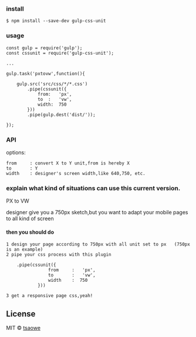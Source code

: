 ### install
```
$ npm install --save-dev gulp-css-unit
```


### usage
```
const gulp = require('gulp');
const cssunit = require('gulp-css-unit');

...

gulp.task('pxtovw',function(){
   
    gulp.src('src/css/*/*.css')
        .pipe(cssunit({
            from:   'px',
            to  :   'vw',
            width:  750
        }))
        .pipe(gulp.dest('dist/'));
    
});

```


### API

options:
```
from     : convert X to Y unit,from is hereby X
to       : Y
width    : designer's screen width,like 640,750, etc.
```


### explain what kind of situations can use this current version.

PX to VW

designer give you a 750px sketch,but you want to adapt your mobile pages to all kind of screen

#### then you should do 
```
1 design your page according to 750px with all unit set to px   (750px is an example)
2 pipe your css process with this plugin

    .pipe(cssunit({
                from     :   'px',
                to       :   'vw',
                width    :  750
            }))
            
3 get a responsive page css,yeah!

```


## License

MIT © [tsaowe](https://github.com/tsaowe)
